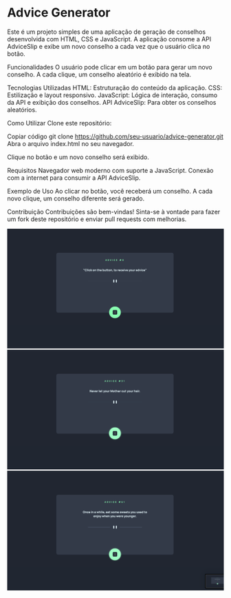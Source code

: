 # Advice Generator
Este é um projeto simples de uma aplicação de geração de conselhos desenvolvida com HTML, CSS e JavaScript. A aplicação consome a API AdviceSlip e exibe um novo conselho a cada vez que o usuário clica no botão.

Funcionalidades
O usuário pode clicar em um botão para gerar um novo conselho.
A cada clique, um conselho aleatório é exibido na tela.

Tecnologias Utilizadas
HTML: Estruturação do conteúdo da aplicação.
CSS: Estilização e layout responsivo.
JavaScript: Lógica de interação, consumo da API e exibição dos conselhos.
API AdviceSlip: Para obter os conselhos aleatórios.

Como Utilizar
Clone este repositório:

Copiar código
git clone https://github.com/seu-usuario/advice-generator.git
Abra o arquivo index.html no seu navegador.

Clique no botão e um novo conselho será exibido.

Requisitos
Navegador web moderno com suporte a JavaScript.
Conexão com a internet para consumir a API AdviceSlip.

Exemplo de Uso
Ao clicar no botão, você receberá um conselho. A cada novo clique, um conselho diferente será gerado.

Contribuição
Contribuições são bem-vindas! Sinta-se à vontade para fazer um fork deste repositório e enviar pull requests com melhorias.

![advice-01](https://github.com/RCysne/randomAdvice/blob/main/images/advice-01.png)
![advice-02](https://github.com/RCysne/randomAdvice/blob/main/images/advice-02.png)
![advice-03](https://github.com/RCysne/randomAdvice/blob/main/images/advice-03.png)
